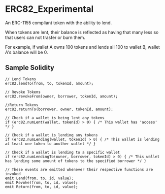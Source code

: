 # ERC82_Experimental
 An ERC-1155 compliant token with the ability to lend.

 When tokens are lent, their balance is reflected as having that many less so that users can not trasfer or burn them.

 For example, if wallet A owns 100 tokens and lends all 100 to wallet B, wallet A's balance will be 0.

## Sample Solidity
```
// Lend Tokens
erc82.lendTo(from, to, tokenId, amount);

// Revoke Tokens
erc82.revokeFrom(owner, borrower, tokenId, amount);

//Return Tokens
erc82.returnTo(borrower, owner, tokenId, amount);

// Check if a wallet is being lent any tokens
if (erc82.numLent(wallet, tokenId) > 0) { /* This wallet has 'access' */ }

// Check if a wallet is lending any tokens
if (erc82.numLending(wallet, tokenId) > 0) { /* This wallet is lending at least one token to another wallet */ }

// Check if a wallet is lending to a specific wallet
if (erc82.numLendingTo(owner, borrower, tokenId) > 0) { /* This wallet has lending some amount of tokens to the specified borrower */ }

// These events are emitted whenever their respective functions are invoked
emit Lend(from, to, id, value);
emit Revoke(from, to, id, value);
emit Return(from, to, id, value);
```
